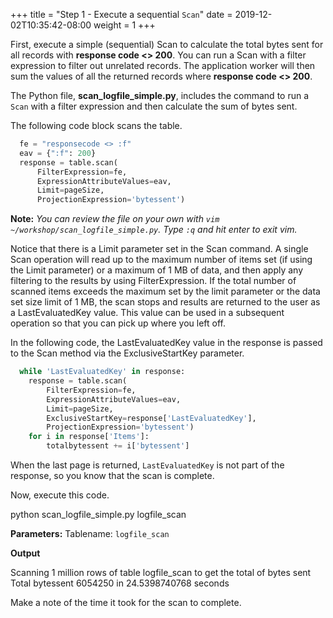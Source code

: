 +++
title = "Step 1 - Execute a sequential `Scan`"
date = 2019-12-02T10:35:42-08:00
weight = 1
+++

First, execute a simple (sequential) Scan to calculate the total bytes sent for all records with **response code <> 200**. You can run a Scan with a filter expression to filter out unrelated records. The application worker will then sum the values of all the returned records where **response code <> 200**.

The Python file, **scan_logfile_simple.py**, includes the command to run a `Scan` with a filter expression and then calculate the sum of bytes sent.

The following code block scans the table.

```py
  fe = "responsecode <> :f"
  eav = {":f": 200}
  response = table.scan(
      FilterExpression=fe,
      ExpressionAttributeValues=eav,
      Limit=pageSize,
      ProjectionExpression='bytessent')
```
**Note:** *You can review the file on your own with ```vim ~/workshop/scan_logfile_simple.py```. Type ```:q``` and hit enter to exit vim.*

Notice that there is a Limit parameter set in the Scan command. A single Scan operation will read up to the maximum number of items set (if using the Limit parameter) or a maximum of 1 MB of data, and then apply any filtering to the results by using FilterExpression. If the total number of scanned items exceeds the maximum set by the limit parameter or the data set size limit of 1 MB, the scan stops and results are returned to the user as a LastEvaluatedKey value. This value can be used in a subsequent operation so that you can pick up where you left off.

In the following code, the LastEvaluatedKey value in the response is passed to the Scan method via the ExclusiveStartKey parameter.

```py
  while 'LastEvaluatedKey' in response:
    response = table.scan(
        FilterExpression=fe,
        ExpressionAttributeValues=eav,
        Limit=pageSize,
        ExclusiveStartKey=response['LastEvaluatedKey'],
        ProjectionExpression='bytessent')
    for i in response['Items']:
        totalbytessent += i['bytessent']
```
When the last page is returned, `LastEvaluatedKey` is not part of the response, so you know that the scan is complete.

Now, execute this code. 

python scan_logfile_simple.py logfile_scan

**Parameters:** Tablename: ```logfile_scan```

**Output**

Scanning 1 million rows of table logfile_scan to get the total of bytes sent
Total bytessent 6054250 in 24.5398740768 seconds

Make a note of the time it took for the scan to complete.

